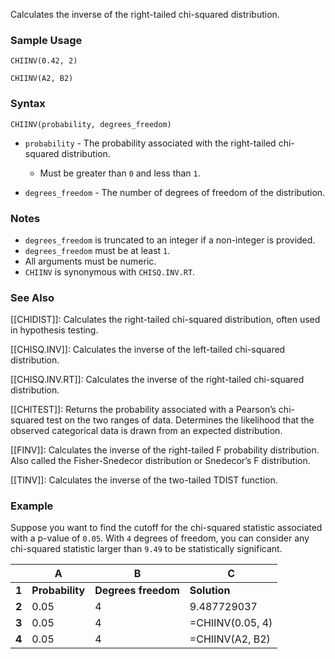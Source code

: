 Calculates the inverse of the right-tailed chi-squared distribution.

### Sample Usage

`CHIINV(0.42, 2)`

`CHIINV(A2, B2)`

### Syntax

`CHIINV(probability, degrees_freedom)`

* `probability` - The probability associated with the right-tailed chi-squared distribution.

  + Must be greater than `0` and less than `1`.
* `degrees_freedom` - The number of degrees of freedom of the distribution.

### Notes

* `degrees_freedom` is truncated to an integer if a non-integer is provided.
* `degrees_freedom` must be at least `1`.
* All arguments must be numeric.
* `CHIINV` is synonymous with `CHISQ.INV.RT`.

### See Also

[[CHIDIST]]: Calculates the right-tailed chi-squared distribution, often used in hypothesis testing.

[[CHISQ.INV]]: Calculates the inverse of the left-tailed chi-squared distribution.

[[CHISQ.INV.RT]]: Calculates the inverse of the right-tailed chi-squared distribution.

[[CHITEST]]: Returns the probability associated with a Pearson’s chi-squared test on the two ranges of data. Determines the likelihood that the observed categorical data is drawn from an expected distribution.

[[FINV]]: Calculates the inverse of the right-tailed F probability distribution. Also called the Fisher-Snedecor distribution or Snedecor’s F distribution.

[[TINV]]: Calculates the inverse of the two-tailed TDIST function.

### Example

Suppose you want to find the cutoff for the chi-squared statistic associated with a p-value of `0.05`. With `4` degrees of freedom, you can consider any chi-squared statistic larger than `9.49` to be statistically significant.

|  | **A** | **B** | **C** |
| --- | --- | --- | --- |
| **1** | **Probability** | **Degrees freedom** | **Solution** |
| **2** | 0.05 | 4 | 9.487729037 |
| **3** | 0.05 | 4 | =CHIINV(0.05, 4) |
| **4** | 0.05 | 4 | =CHIINV(A2, B2) |